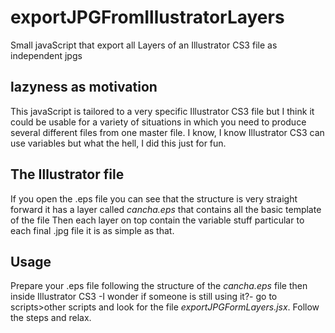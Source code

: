 # exportJPGFromIllustratorLayers
Small javaScript that export all Layers of an Illustrator CS3 file as independent jpgs

## lazyness as motivation
This javaScript is tailored to a very specific Illustrator CS3 file but I think it could be usable for a variety of situations in which you need to produce several different files from one master file.
I know, I know Illustrator CS3 can use variables but what the hell, I did this just for fun.

## The Illustrator file
If you open the .eps file you can see that the structure is very straight forward it has a layer called *cancha.eps* that contains all the basic template of the file
Then each layer on top contain the variable stuff particular to each final .jpg file it is as simple as that.

## Usage
Prepare your .eps file following the structure of the *cancha.eps* file then inside Illustrator CS3 -I wonder if someone is still using it?- go to scripts>other scripts and look for the file *exportJPGFormLayers.jsx*. Follow the steps and relax.
